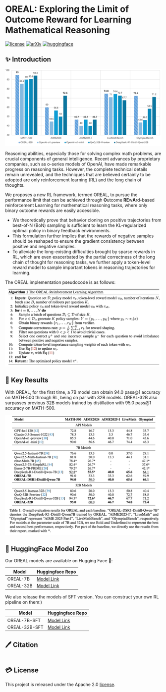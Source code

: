 # OREAL: Exploring the Limit of Outcome Reward for Learning Mathematical Reasoning


[![license](https://img.shields.io/github/license/InternLM/opencompass.svg)](./LICENSE)
[![arXiv](https://img.shields.io/badge/arXiv-2405.20315-b31b1b.svg)](https://arxiv.org/abs/2405.20315)
[![huggingface](https://img.shields.io/badge/%F0%9F%A4%97%20Hugging%20Face-DeepSeek%20AI-ffc107?color=ffc107&logoColor=white)](https://huggingface.co/internlm/OREAL-32B)


## ✨ Introduction

![main_fig](./figures/main_fig.jpg)

Reasoning abilities, especially those for solving complex math problems, are crucial components of general intelligence.
Recent advances by proprietary companies, such as o-series models of OpenAI, have made remarkable progress on reasoning tasks. However, the complete technical details remain unrevealed, and the techniques that are believed certainly to be adopted are only reinforcement learning (RL) and the long chain of thoughts.

We proposes a new RL framework, termed OREAL, to pursue the performance limit that can be achieved through **O**utcome **RE**w**A**rd-based reinforcement **L**earning for mathematical reasoning tasks, where only binary outcome rewards are easily accessible.

+ We theoretically prove that behavior cloning on positive trajectories from best-of-N (BoN) sampling is sufficient to learn the KL-regularized optimal policy in binary feedback environments.
+ This formulation further implies that the rewards of negative samples should be reshaped to ensure the gradient consistency between positive and negative samples.
+ To alleviate the long-existing difficulties brought by sparse rewards in RL, which are even exacerbated by the partial correctness of the long chain of thought for reasoning tasks, we further apply a token-level reward model to sample important tokens in reasoning trajectories for learning.

The OREAL implementation pseudocode is as follows:

![algo](./figures/algo.png)


## 📃 Key Results

With OREAL, for the first time, a 7B model can obtain 94.0 pass@1 accuracy on MATH-500 through RL, being on par with 32B models. OREAL-32B also surpasses previous 32B models trained by distillation with 95.0 pass@1 accuracy on MATH-500.

![main_table](./figures/main_table.png)

## 🤗 HuggingFace Model Zoo

Our OREAL models are available on Hugging Face 🤗:

| Model    | Huggingface Repo |
|----------|------------------|
| OREAL-7B  | [Model Link](https://huggingface.co/internlm/OREAL-7B)  |
| OREAL-32B  | [Model Link](https://huggingface.co/internlm/OREAL-32B)  |

We also release the models of SFT version. You can construct your own RL pipeline on them:)

| Model    | Huggingface Repo |
|----------|------------------|
| OREAL-7B-SFT  | [Model Link](https://huggingface.co/internlm/OREAL-7B-SFT)  |
| OREAL-32B-SFT  | [Model Link](https://huggingface.co/internlm/OREAL-32B-SFT)  |

## 🖊️ Citation

```

```

## 💳 License

This project is released under the Apache 2.0 [license](./LICENSE).